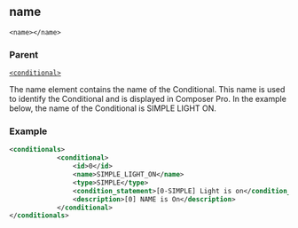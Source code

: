 ## name

`<name></name>`


### Parent

[`<conditional>`][1]


The name element contains the name of the Conditional. This name is used to identify the Conditional and is displayed  in Composer Pro. In the example below, the name of the Conditional is SIMPLE LIGHT ON.


### Example

```xml
<conditionals>
			<conditional>
				<id>0</id>
				<name>SIMPLE_LIGHT_ON</name>
				<type>SIMPLE</type>
				<condition_statement>[0-SIMPLE] Light is on</condition_statement>
				<description>[0] NAME is On</description>
			</conditional>
</conditionals>
```




[1]:	https://verbose-telegram-5004f902.pages.github.io/#conditionals-xml-conditional